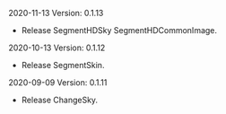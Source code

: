 2020-11-13 Version: 0.1.13
- Release SegmentHDSky SegmentHDCommonImage.

2020-10-13 Version: 0.1.12
- Release SegmentSkin.

2020-09-09 Version: 0.1.11
- Release ChangeSky.

